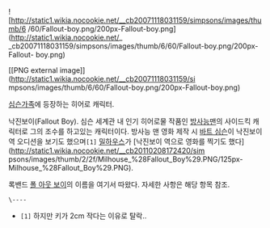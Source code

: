 ![http://static1.wikia.nocookie.net/__cb20071118031159/simpsons/images/thumb/6
/60/Fallout-boy.png/200px-Fallout-boy.png](http://static1.wikia.nocookie.net/_
_cb20071118031159/simpsons/images/thumb/6/60/Fallout-boy.png/200px-Fallout-
boy.png)

[[PNG external image]](http://static1.wikia.nocookie.net/__cb20071118031159/si
mpsons/images/thumb/6/60/Fallout-boy.png/200px-Fallout-boy.png)

  
[심슨가족](%EC%8B%AC%EC%8A%A8%EA%B0%80%EC%A1%B1.md)에 등장하는 히어로 캐릭터.

낙진보이(Fallout Boy). 심슨 세계관 내 인기 히어로물 작품인 [방사능맨](%EB%B0%A9%EC%82%AC%EB%8A%A5%20%EB%A7%A8.md)의 사이드킥 캐릭터로 그의 조수를 하고있는
캐릭터이다. 방사능 맨 영화 제작 시 [바트 심슨](%EB%B0%94%ED%8A%B8%20%EC%8B%AC%EC%8A%A8.md)이
낙진보이 역 오디션을 보기도 했으며`[1]` [밀하우스](%EB%B0%80%ED%95%98%EC%9A%B0%EC%8A%A4.md)가
[낙진보이 역으로 영화를 찍기도 했다](http://static1.wikia.nocookie.net/__cb20110208172420/sim
psons/images/thumb/2/2f/Milhouse_%28Fallout_Boy%29.PNG/125px-
Milhouse_%28Fallout_Boy%29.PNG).

록밴드 [폴 아웃 보이](%ED%8F%B4%20%EC%95%84%EC%9B%83%20%EB%B3%B4%EC%9D%B4.md)의 이름을
여기서 따왔다. 자세한 사항은 해당 항목 참조.

`\----`

  * `[1]` 하지만 키가 2cm 작다는 이유로 탈락..

